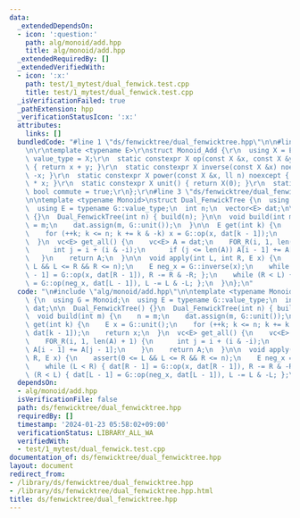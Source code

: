 ```yaml
---
data:
  _extendedDependsOn:
  - icon: ':question:'
    path: alg/monoid/add.hpp
    title: alg/monoid/add.hpp
  _extendedRequiredBy: []
  _extendedVerifiedWith:
  - icon: ':x:'
    path: test/1_mytest/dual_fenwick.test.cpp
    title: test/1_mytest/dual_fenwick.test.cpp
  _isVerificationFailed: true
  _pathExtension: hpp
  _verificationStatusIcon: ':x:'
  attributes:
    links: []
  bundledCode: "#line 1 \"ds/fenwicktree/dual_fenwicktree.hpp\"\n\n#line 2 \"alg/monoid/add.hpp\"\
    \n\r\ntemplate <typename E>\r\nstruct Monoid_Add {\r\n  using X = E;\r\n  using\
    \ value_type = X;\r\n  static constexpr X op(const X &x, const X &y) noexcept\
    \ { return x + y; }\r\n  static constexpr X inverse(const X &x) noexcept { return\
    \ -x; }\r\n  static constexpr X power(const X &x, ll n) noexcept { return X(n)\
    \ * x; }\r\n  static constexpr X unit() { return X(0); }\r\n  static constexpr\
    \ bool commute = true;\r\n};\r\n#line 3 \"ds/fenwicktree/dual_fenwicktree.hpp\"\
    \n\ntemplate <typename Monoid>\nstruct Dual_FenwickTree {\n  using G = Monoid;\n\
    \  using E = typename G::value_type;\n  int n;\n  vector<E> dat;\n\n  Dual_FenwickTree()\
    \ {}\n  Dual_FenwickTree(int n) { build(n); }\n\n  void build(int m) {\n    n\
    \ = m;\n    dat.assign(m, G::unit());\n  }\n\n  E get(int k) {\n    E x = G::unit();\n\
    \    for (++k; k <= n; k += k & -k) x = G::op(x, dat[k - 1]);\n    return x;\n\
    \  }\n  vc<E> get_all() {\n    vc<E> A = dat;\n    FOR_R(i, 1, len(A) + 1) {\n\
    \      int j = i + (i & -i);\n      if (j <= len(A)) A[i - 1] += A[j - 1];\n \
    \   }\n    return A;\n  }\n\n  void apply(int L, int R, E x) {\n    assert(0 <=\
    \ L && L <= R && R <= n);\n    E neg_x = G::inverse(x);\n    while (L < R) { dat[R\
    \ - 1] = G::op(x, dat[R - 1]), R -= R & -R; };\n    while (R < L) { dat[L - 1]\
    \ = G::op(neg_x, dat[L - 1]), L -= L & -L; };\n  }\n};\n"
  code: "\n#include \"alg/monoid/add.hpp\"\n\ntemplate <typename Monoid>\nstruct Dual_FenwickTree\
    \ {\n  using G = Monoid;\n  using E = typename G::value_type;\n  int n;\n  vector<E>\
    \ dat;\n\n  Dual_FenwickTree() {}\n  Dual_FenwickTree(int n) { build(n); }\n\n\
    \  void build(int m) {\n    n = m;\n    dat.assign(m, G::unit());\n  }\n\n  E\
    \ get(int k) {\n    E x = G::unit();\n    for (++k; k <= n; k += k & -k) x = G::op(x,\
    \ dat[k - 1]);\n    return x;\n  }\n  vc<E> get_all() {\n    vc<E> A = dat;\n\
    \    FOR_R(i, 1, len(A) + 1) {\n      int j = i + (i & -i);\n      if (j <= len(A))\
    \ A[i - 1] += A[j - 1];\n    }\n    return A;\n  }\n\n  void apply(int L, int\
    \ R, E x) {\n    assert(0 <= L && L <= R && R <= n);\n    E neg_x = G::inverse(x);\n\
    \    while (L < R) { dat[R - 1] = G::op(x, dat[R - 1]), R -= R & -R; };\n    while\
    \ (R < L) { dat[L - 1] = G::op(neg_x, dat[L - 1]), L -= L & -L; };\n  }\n};\n"
  dependsOn:
  - alg/monoid/add.hpp
  isVerificationFile: false
  path: ds/fenwicktree/dual_fenwicktree.hpp
  requiredBy: []
  timestamp: '2024-01-23 05:58:02+09:00'
  verificationStatus: LIBRARY_ALL_WA
  verifiedWith:
  - test/1_mytest/dual_fenwick.test.cpp
documentation_of: ds/fenwicktree/dual_fenwicktree.hpp
layout: document
redirect_from:
- /library/ds/fenwicktree/dual_fenwicktree.hpp
- /library/ds/fenwicktree/dual_fenwicktree.hpp.html
title: ds/fenwicktree/dual_fenwicktree.hpp
---
```


